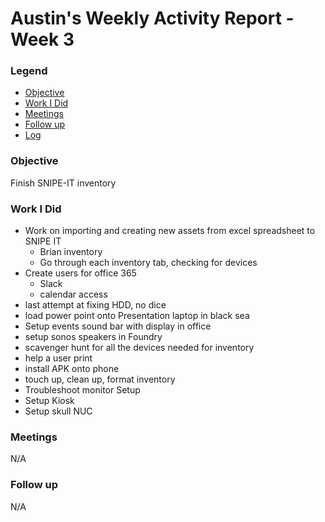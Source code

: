 # Austin's Weekly Activity Report - Week 3
### Legend
 - [Objective](#objective)
 - [Work I Did](#work-i-did)
 - [Meetings](#meetings)
 - [Follow up](#follow-up)
 - [Log](#log)

### Objective
 Finish SNIPE-IT inventory


### Work I Did
- Work on importing and creating new assets from excel spreadsheet to SNIPE IT
  - Brian inventory
  - Go through each inventory tab, checking for devices
- Create users for office 365
    - Slack
    - calendar access
- last attempt at fixing HDD, no dice
- load power point onto Presentation laptop in black sea
- Setup events sound bar with display in office
- setup sonos speakers in Foundry
- scavenger hunt for all the devices needed for inventory
- help a user print
- install APK onto phone
- touch up, clean up, format inventory
- Troubleshoot monitor Setup
- Setup Kiosk
- Setup skull NUC


### Meetings
N/A
### Follow up
N/A
